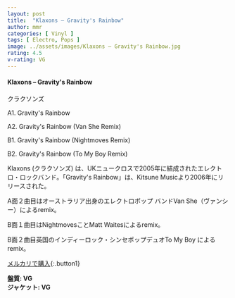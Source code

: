 ```yaml
---
layout: post
title:  "Klaxons – Gravity's Rainbow"
author: mmr
categories: [ Vinyl ]
tags: [ Electro, Pops ]
image: ../assets/images/Klaxons – Gravity's Rainbow.jpg
rating: 4.5
v-rating: VG
---
```


#### Klaxons – Gravity's Rainbow

クラクソンズ

A1. Gravity's Rainbow

A2. Gravity's Rainbow (Van She Remix)

B1. Gravity's Rainbow (Nightmoves Remix)

B2. Gravity's Rainbow (To My Boy Remix)


Klaxons (クラクソンズ) は、UKニュークロスで2005年に結成されたエレクトロ・ロックバンド。「Gravity's Rainbow」は、Kitsune Musicより2006年にリリースされた。

A面２曲目はオーストラリア出身のエレクトロポップ バンドVan She（ヴァンシー）によるremix。

B面１曲目はNightmovesことMatt Waitesによるremix。

B面２曲目英国のインディーロック・シンセポップデュオTo My Boy によるremix。

[メルカリで購入](https://jp.mercari.com/item/m93108155500?afid=6142608987){:.button1}

<div class="mt-4 mb-4 d-flex align-items-center">
<strong class="mr-1">盤質: VG</strong>
</div>
<div class="mt-4 mb-4 d-flex align-items-center">
<strong class="mr-1">ジャケット: VG</strong>
</div>
